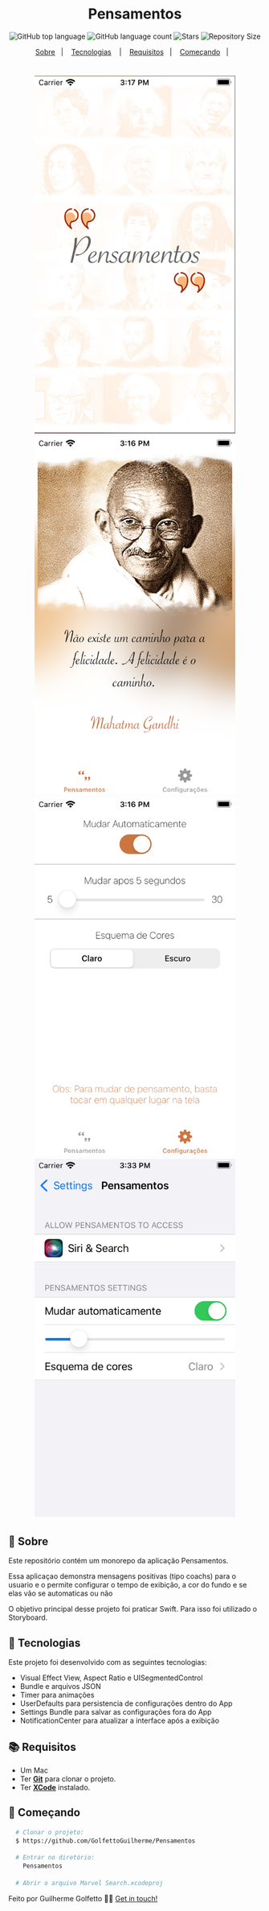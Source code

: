 <h1 align="center">Pensamentos</h1>

<p align="center">
  <img alt="GitHub top language" src="https://img.shields.io/github/languages/top/GolfettoGuilherme/Pensamentos">
  <img alt="GitHub language count" src="https://img.shields.io/github/languages/count/GolfettoGuilherme/Pensamentos">
  <img alt="Stars" src="https://img.shields.io/github/stars/GolfettoGuilherme/Pensamentos">
  <img alt="Repository Size" src="https://img.shields.io/github/repo-size/GolfettoGuilherme/Pensamentos">
</p>

<p align="center">
  <a href="#page_with_curl-sobre">Sobre</a>&nbsp;&nbsp;&nbsp;|&nbsp;&nbsp;&nbsp;
  <a href="#hammer-iniciando-mobile">Tecnologias</a>
  &nbsp;&nbsp;&nbsp;|&nbsp;&nbsp;&nbsp;
  <a href="#books-requisitos">Requisitos</a>&nbsp;&nbsp;&nbsp;|&nbsp;&nbsp;&nbsp;
  <a href="#rocket-começando">Começando</a>&nbsp;&nbsp;&nbsp;|&nbsp;&nbsp;&nbsp;
</p>

<h1 align="center">
  <img alt="Splash" src="https://raw.githubusercontent.com/GolfettoGuilherme/pensamentos/main/screenshots/1.png" width="400" />
  <img alt="Home Screen" src="https://raw.githubusercontent.com/GolfettoGuilherme/pensamentos/main/screenshots/2.png" width="400" />
  <img alt="Config Screen" src="https://raw.githubusercontent.com/GolfettoGuilherme/pensamentos/main/screenshots/3.png" width="400" />
  <img alt="Settings on device" src="https://raw.githubusercontent.com/GolfettoGuilherme/pensamentos/main/screenshots/4.png" width="400" />
</h1>

## :page_with_curl: Sobre
Este repositório contém um monorepo da aplicação Pensamentos.

Essa aplicaçao demonstra mensagens positivas (tipo coachs) para o usuario e o permite configurar o tempo de exibição, a cor do fundo e se elas vão se automaticas ou não

O objetivo principal desse projeto foi praticar Swift. Para isso foi utilizado o Storyboard.

## :hammer: Tecnologias

Este projeto foi desenvolvido com as seguintes tecnologias:

- Visual Effect View, Aspect Ratio e UISegmentedControl
- Bundle e arquivos JSON
- Timer para animações
- UserDefaults para persistencia de configurações dentro do App
- Settings Bundle para salvar as configurações fora do App
- NotificationCenter para atualizar a interface após a exibição


## :books: Requisitos
- Um Mac
- Ter [**Git**](https://git-scm.com/) para clonar o projeto.
- Ter [**XCode**](https://developer.apple.com/xcode/) instalado.


## :rocket: Começando
``` bash
  # Clonar o projeto:
  $ https://github.com/GolfettoGuilherme/Pensamentos

  # Entrar no diretório:
    Pensamentos
  
  # Abrir o arquivo Marvel Search.xcodeproj
```



Feito por Guilherme Golfetto 👋🏻 [Get in touch!](https://github.com/GolfettoGuilherme)
